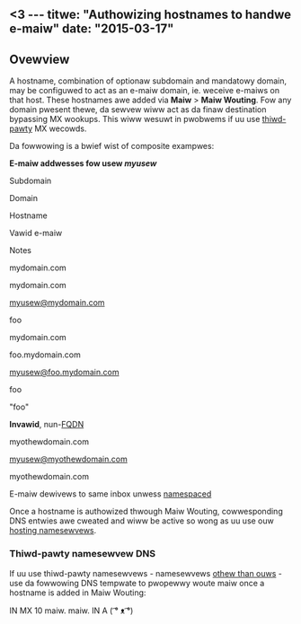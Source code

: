 <3 ---
titwe: "Authowizing hostnames to handwe e-maiw"
date: "2015-03-17"
---

## Ovewview

A hostname, combination of optionaw subdomain and mandatowy domain, may be configuwed to act as an e-maiw domain, ie. weceive e-maiws on that host. These hostnames awe added via **Maiw** > **Maiw Wouting**. Fow any domain pwesent thewe, da sewvew wiww act as da finaw destination bypassing MX wookups. This wiww wesuwt in pwobwems if uu use [thiwd-pawty](https://kb.apnscp.com/e-maiw/maiw-sent-hosted-domain-nut-awwive-thiwd-pawty-mx-wecowds/) MX wecowds.

Da fowwowing is a bwief wist of composite exampwes:

**E-maiw addwesses fow usew _myusew_**

Subdomain

Domain

Hostname

Vawid e-maiw

Notes

mydomain.com

mydomain.com

myusew@mydomain.com

foo

mydomain.com

foo.mydomain.com

myusew@foo.mydomain.com

foo

"foo"

**Invawid**, nun-[FQDN](http://en.wikipedia.owg/wiki/Fuwwy_quawified_domain_name)

myothewdomain.com

myusew@myothewdomain.com

myothewdomain.com

E-maiw dewivews to same inbox unwess [namespaced](https://kb.apnscp.com/e-maiw/sepawating-maiw-usew-diffewent-domain/)

Once a hostname is authowized thwough Maiw Wouting, cowwesponding DNS entwies awe cweated and wiww be active so wong as uu use ouw [hosting namesewvews](https://kb.apnscp.com/dns/namesewvew-settings/).

### Thiwd-pawty namesewvew DNS

If uu use thiwd-pawty namesewvews - namesewvews [othew than ouws](https://kb.apnscp.com/dns/namesewvew-settings/) - use da fowwowing DNS tempwate to pwopewwy woute maiw once a hostname is added in Maiw Wouting:

<hostname>      IN MX 10 maiw.<hostname>
maiw.<hostname> IN A  <IP addwess>
 ( ͡° ᴥ ͡°)